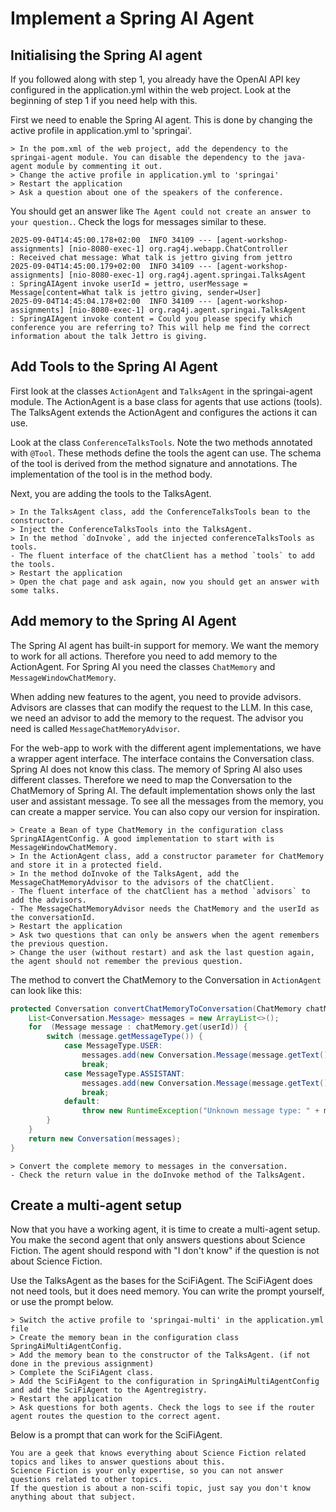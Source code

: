 # Implement a Spring AI Agent

## Initialising the Spring AI agent
If you followed along with step 1, you already have the OpenAI API key configured in the application.yml within the web project. Look at the beginning of step 1 if you need help with this.

First we need to enable the Spring AI agent. This is done by changing the active profile in application.yml to 'springai'.

```
> In the pom.xml of the web project, add the dependency to the springai-agent module. You can disable the dependency to the java-agent module by commenting it out.
> Change the active profile in application.yml to 'springai'
> Restart the application
> Ask a question about one of the speakers of the conference.
```

You should get an answer like `The Agent could not create an answer to your question.`. Check the logs for messages similar to these.

```
2025-09-04T14:45:00.178+02:00  INFO 34109 --- [agent-workshop-assignments] [nio-8080-exec-1] org.rag4j.webapp.ChatController          : Received chat message: What talk is jettro giving from jettro
2025-09-04T14:45:00.179+02:00  INFO 34109 --- [agent-workshop-assignments] [nio-8080-exec-1] org.rag4j.agent.springai.TalksAgent      : SpringAIAgent invoke userId = jettro, userMessage = Message[content=What talk is jettro giving, sender=User]
2025-09-04T14:45:04.178+02:00  INFO 34109 --- [agent-workshop-assignments] [nio-8080-exec-1] org.rag4j.agent.springai.TalksAgent      : SpringAIAgent invoke content = Could you please specify which conference you are referring to? This will help me find the correct information about the talk Jettro is giving.
```

## Add Tools to the Spring AI Agent
First look at the classes `ActionAgent` and `TalksAgent` in the springai-agent module. The ActionAgent is a base class for agents that use actions (tools). The TalksAgent extends the ActionAgent and configures the actions it can use.

Look at the class `ConferenceTalksTools`. Note the two methods annotated with `@Tool`. These methods define the tools the agent can use. The schema of the tool is derived from the method signature and annotations. The implementation of the tool is in the method body.

Next, you are adding the tools to the TalksAgent.

```
> In the TalksAgent class, add the ConferenceTalksTools bean to the constructor.
> Inject the ConferenceTalksTools into the TalksAgent.
> In the method `doInvoke`, add the injected conferenceTalksTools as tools.
- The fluent interface of the chatClient has a method `tools` to add the tools.
> Restart the application
> Open the chat page and ask again, now you should get an answer with some talks.
```

## Add memory to the Spring AI Agent
The Spring AI agent has built-in support for memory. We want the memory to work for all actions. Therefore you need to add memory to the ActionAgent. For Spring AI you need the classes `ChatMemory` and `MessageWindowChatMemory`.

When adding new features to the agent, you need to provide advisors. Advisors are classes that can modify the request to the LLM. In this case, we need an advisor to add the memory to the request. The advisor you need is called `MessageChatMemoryAdvisor`.

For the web-app to work with the different agent implementations, we have a wrapper agent interface. The interface contains the Conversation class. Spring AI does not know this class. The memory of Spring AI also uses different classes. Therefore we need to map the Conversation to the ChatMemory of Spring AI. The default implementation shows only the last user and assistant message. To see all the messages from the memory, you can create a mapper service. You can also copy our version for inspiration.

```
> Create a Bean of type ChatMemory in the configuration class SpringAIAgentConfig. A good implementation to start with is MessageWindowChatMemory.
> In the ActionAgent class, add a constructor parameter for ChatMemory and store it in a protected field.
> In the method doInvoke of the TalksAgent, add the MessageChatMemoryAdvisor to the advisors of the chatClient.
- The fluent interface of the chatClient has a method `advisors` to add the advisors.
- The MessageChatMemoryAdvisor needs the ChatMemory and the userId as the conversationId.
> Restart the application
> Ask two questions that can only be answers when the agent remembers the previous question.
> Change the user (without restart) and ask the last question again, the agent should not remember the previous question.
```

The method to convert the ChatMemory to the Conversation in `ActionAgent` can look like this:

```java
protected Conversation convertChatMemoryToConversation(ChatMemory chatMemory, String userId) {
    List<Conversation.Message> messages = new ArrayList<>();
    for  (Message message : chatMemory.get(userId)) {
        switch (message.getMessageType()) {
            case MessageType.USER:
                messages.add(new Conversation.Message(message.getText(), USER));
                break;
            case MessageType.ASSISTANT:
                messages.add(new Conversation.Message(message.getText(), ASSISTANT));
                break;
            default:
                throw new RuntimeException("Unknown message type: " + message.getMessageType());
        }
    }
    return new Conversation(messages);
}
```

```text
> Convert the complete memory to messages in the conversation.
- Check the return value in the doInvoke method of the TalksAgent.
```

## Create a multi-agent setup

Now that you have a working agent, it is time to create a multi-agent setup. You make the second agent that only answers questions about Science Fiction. The agent should respond with "I don't know" if the question is not about Science Fiction.

Use the TalksAgent as the bases for the SciFiAgent. The SciFiAgent does not need tools, but it does need memory. You can write the prompt yourself, or use the prompt below.

```
> Switch the active profile to 'springai-multi' in the application.yml file
> Create the memory bean in the configuration class SpringAiMultiAgentConfig.
> Add the memory bean to the constructor of the TalksAgent. (if not done in the previous assignment)
> Complete the SciFiAgent class.
> Add the SciFiAgent to the configuration in SpringAiMultiAgentConfig and add the SciFiAgent to the Agentregistry.
> Restart the application
> Ask questions for both agents. Check the logs to see if the router agent routes the question to the correct agent.
```

Below is a prompt that can work for the SciFiAgent.
```text
You are a geek that knows everything about Science Fiction related topics and likes to answer questions about this.
Science Fiction is your only expertise, so you can not answer questions related to other topics.
If the question is about a non-scifi topic, just say you don't know anything about that subject.
```

